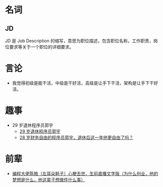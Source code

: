 # 名词

## JD

JD 是 Job Description 的缩写，意思为职位描述，包含职位名称，工作职责，岗位要求等关于一个职位的详细要求。

# 言论

- 我觉得初级是能干活，中级是干好活，高级是让手下干活，架构是让手下干好活。

# 趣事

- 29 岁退休程序员郭宇
  - [29 岁退休程序员郭宇](https://new.qq.com/rain/a/20200627A0E5DH00)
  - [28 岁财务自由的程序员郭宇，退休后这一年他更自由了吗？ ](https://business.sohu.com/a/499828336_121119315)

# 前辈

- [编程大佬陈皓（左耳朵耗子）心梗去世，生前直播文字版（为什么创业，他的梦想是什么，他这辈子想做件什么事）](https://mp.weixin.qq.com/s/bOnW8gDJ-dXp4KbAjhDw9A)
